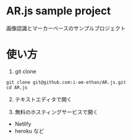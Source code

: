 # AR.js sample project

画像認識とマーカーベースのサンプルプロジェクト

# 使い方
1. git clone
```
git clone git@github.com:i-am-ethan/AR.js.git
cd AR.js
```

2. テキストエディタで開く

3. 無料のホスティングサービスで開く
- Netlify
- heroku
など